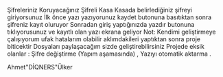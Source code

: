 Şifreleriniz Koruyacağınız Şifreli Kasa
Kasada belirlediğiniz şifreyi giriyorsunuz  İlk önce yazı yazıyorunuz kaydet butonuna basıtıktan sonra şifreniz kayıt oluruyor Sonradan giriş yaptığınızda yazdır butonuna tıklıyorusunuz ve kayıtlı olan yazı ekrana geliyor 
Not: Kendimi geliştirmeye çalışıyorum ufak hatalarım olabilir aklımdakileri yaptıktan sonra proje biticektir Dosyaları paylaşacağım sizde geliştirebilirsiniz 
Projede eksik olanlar : Şifre değiştirme (Yapım aşamasında) , Yazıyı otomatik aktarma .

Ahmet"DİQNERS"Ülker